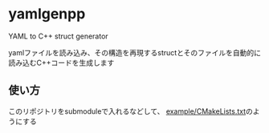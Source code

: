 # yamlgenpp
YAML to C++ struct generator

yamlファイルを読み込み、その構造を再現するstructとそのファイルを自動的に読み込むC++コードを生成します

## 使い方

このリポジトリをsubmoduleで入れるなどして、 [example/CMakeLists.txt](example/CMakeLists.txt)のようにする
